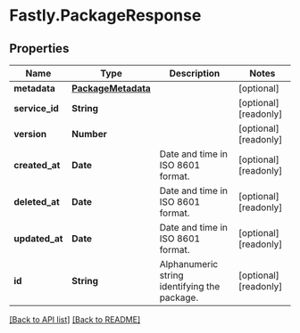 # Fastly.PackageResponse

## Properties

Name | Type | Description | Notes
------------ | ------------- | ------------- | -------------
**metadata** | [**PackageMetadata**](PackageMetadata.md) |  | [optional] 
**service_id** | **String** |  | [optional] [readonly] 
**version** | **Number** |  | [optional] [readonly] 
**created_at** | **Date** | Date and time in ISO 8601 format. | [optional] [readonly] 
**deleted_at** | **Date** | Date and time in ISO 8601 format. | [optional] [readonly] 
**updated_at** | **Date** | Date and time in ISO 8601 format. | [optional] [readonly] 
**id** | **String** | Alphanumeric string identifying the package. | [optional] [readonly] 


[[Back to API list]](../../README.md#endpoints) [[Back to README]](../../README.md)
